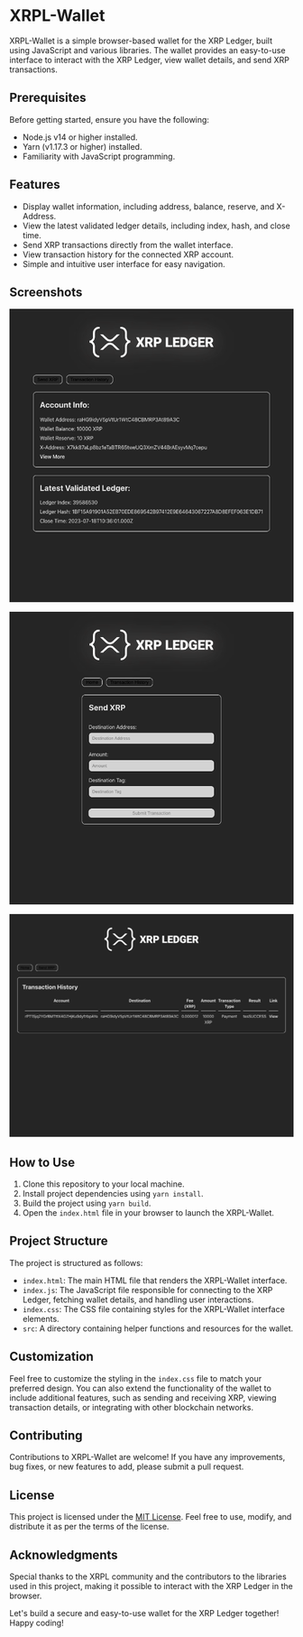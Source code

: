 # XRPL-Wallet

XRPL-Wallet is a simple browser-based wallet for the XRP Ledger, built using JavaScript and various libraries. The wallet provides an easy-to-use interface to interact with the XRP Ledger, view wallet details, and send XRP transactions.

## Prerequisites

Before getting started, ensure you have the following:

- Node.js v14 or higher installed.
- Yarn (v1.17.3 or higher) installed.
- Familiarity with JavaScript programming.

## Features

- Display wallet information, including address, balance, reserve, and X-Address.
- View the latest validated ledger details, including index, hash, and close time.
- Send XRP transactions directly from the wallet interface.
- View transaction history for the connected XRP account.
- Simple and intuitive user interface for easy navigation.

## Screenshots

![Wallet Overview](images/screencapture-localhost-5173-index-html-2023-07-18-06_36_04.png)

![Send XRP](images/screencapture-localhost-5173-src-send-xrp-send-xrp-html-2023-07-18-06_34_55.png)

![Transaction History](images/screencapture-localhost-5173-src-transaction-history-transaction-history-html-2023-07-18-06_35_40.png)

## How to Use

1. Clone this repository to your local machine.
2. Install project dependencies using `yarn install`.
3. Build the project using `yarn build`.
4. Open the `index.html` file in your browser to launch the XRPL-Wallet.

## Project Structure

The project is structured as follows:

- `index.html`: The main HTML file that renders the XRPL-Wallet interface.
- `index.js`: The JavaScript file responsible for connecting to the XRP Ledger, fetching wallet details, and handling user interactions.
- `index.css`: The CSS file containing styles for the XRPL-Wallet interface elements.
- `src`: A directory containing helper functions and resources for the wallet.

## Customization

Feel free to customize the styling in the `index.css` file to match your preferred design. You can also extend the functionality of the wallet to include additional features, such as sending and receiving XRP, viewing transaction details, or integrating with other blockchain networks.

## Contributing

Contributions to XRPL-Wallet are welcome! If you have any improvements, bug fixes, or new features to add, please submit a pull request.

## License

This project is licensed under the [MIT License](LICENSE). Feel free to use, modify, and distribute it as per the terms of the license.

## Acknowledgments

Special thanks to the XRPL community and the contributors to the libraries used in this project, making it possible to interact with the XRP Ledger in the browser.

Let's build a secure and easy-to-use wallet for the XRP Ledger together! Happy coding!
